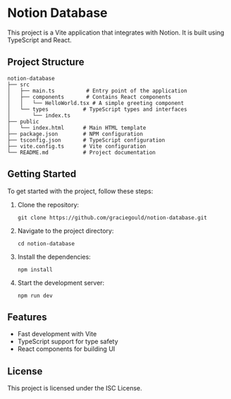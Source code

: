 # Notion Database

This project is a Vite application that integrates with Notion. It is built using TypeScript and React.

## Project Structure

```
notion-database
├── src
│   ├── main.ts          # Entry point of the application
│   ├── components       # Contains React components
│   │   └── HelloWorld.tsx # A simple greeting component
│   └── types           # TypeScript types and interfaces
│       └── index.ts
├── public
│   └── index.html      # Main HTML template
├── package.json        # NPM configuration
├── tsconfig.json       # TypeScript configuration
├── vite.config.ts      # Vite configuration
└── README.md           # Project documentation
```

## Getting Started

To get started with the project, follow these steps:

1. Clone the repository:
   ```
   git clone https://github.com/graciegould/notion-database.git
   ```

2. Navigate to the project directory:
   ```
   cd notion-database
   ```

3. Install the dependencies:
   ```
   npm install
   ```

4. Start the development server:
   ```
   npm run dev
   ```

## Features

- Fast development with Vite
- TypeScript support for type safety
- React components for building UI

## License

This project is licensed under the ISC License.